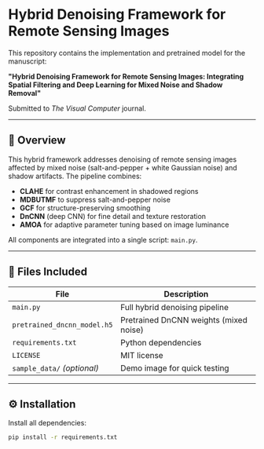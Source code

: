 # Hybrid Denoising Framework for Remote Sensing Images

This repository contains the implementation and pretrained model for the manuscript:

**"Hybrid Denoising Framework for Remote Sensing Images: Integrating Spatial Filtering and Deep Learning for Mixed Noise and Shadow Removal"**

Submitted to *The Visual Computer* journal.

---

## 🧠 Overview

This hybrid framework addresses denoising of remote sensing images affected by mixed noise (salt-and-pepper + white Gaussian noise) and shadow artifacts. The pipeline combines:

- **CLAHE** for contrast enhancement in shadowed regions
- **MDBUTMF** to suppress salt-and-pepper noise
- **GCF** for structure-preserving smoothing
- **DnCNN** (deep CNN) for fine detail and texture restoration
- **AMOA** for adaptive parameter tuning based on image luminance

All components are integrated into a single script: `main.py`.

---

## 📂 Files Included

| File                        | Description                                 |
|-----------------------------|---------------------------------------------|
| `main.py`                   | Full hybrid denoising pipeline              |
| `pretrained_dncnn_model.h5` | Pretrained DnCNN weights (mixed noise)      |
| `requirements.txt`          | Python dependencies                         |
| `LICENSE`                   | MIT license                                 |
| `sample_data/` *(optional)* | Demo image for quick testing                |

---

## ⚙️ Installation

Install all dependencies:

```bash
pip install -r requirements.txt
